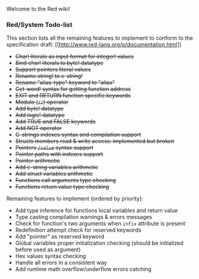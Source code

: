 Welcome to the Red wiki!

### Red/System Todo-list

This section lists all the remaining features to implement to conform to
the specification draft: [[http://www.red-lang.org/p/documentation.html]]


* <strike>Char! literals as input format for integer! values</strike>
* <strike>Bind char! literals to byte! datatype</strike>
* <strike>Support pointers literal values</strike>
* <strike>Rename string! to c-string!</strike>
* <strike>Rename "alias-type" keyword to "alias"</strike>
* <strike>Get-word! syntax for getting function address</strike>
* <strike>EXIT and RETURN function specific keywords</strike>
* <strike>Modulo (`//`) operator</strike>
* <strike>Add byte! datatype</strike>
* <strike>Add logic! datatype</strike>
* <strike>Add TRUE and FALSE keywords</strike>
* <strike>Add NOT operator</strike>
* <strike>C-strings indexes syntax and compilation support</strike>
* <strike>Structs members read & write access: implemented but broken</strike>
* <strike>Pointers `/value` syntax support</strike>
* <strike>Pointer paths with indexes support</strike>
* <strike>Pointer arithmetic</strike>
* <strike>Add c-string variables arithmetic</strike>
* <strike>Add struct variables arithmetic</strike>
* <strike>Functions call arguments type checking</strike>
* <strike>Functions return value type checking</strike>

Remaining features to implement (ordered by priority):

* Add type inference for functions local variables and return value
* Type casting compilation warnings & errors messages
* Check for function's two arguments when `infix` attribute is present
* Redefinition attempt check for reserved keywords
* Add "pointer" as reserved keyword
* Global variables proper initialization checking (should be initialized before used as argument)
* Hex values syntax checking
* Handle all errors in a consistent way
* Add runtime math overflow/underflow errors catching